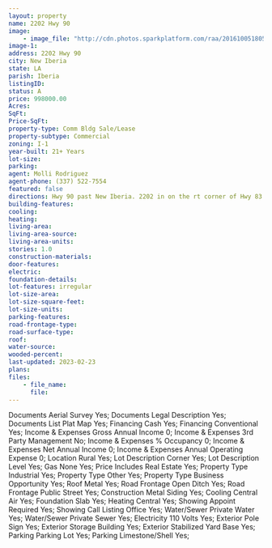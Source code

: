 ```yaml
---
layout: property
name: 2202 Hwy 90  
image:
    - image_file: "http://cdn.photos.sparkplatform.com/raa/20161005180538888281000000.jpg"
image-1:
address: 2202 Hwy 90 
city: New Iberia
state: LA
parish: Iberia
listingID: 
status: A
price: 998000.00
Acres: 
SqFt: 
Price-SqFt: 
property-type: Comm Bldg Sale/Lease
property-subtype: Commercial
zoning: I-1
year-built: 21+ Years
lot-size: 
parking: 
agent: Molli Rodriguez
agent-phone: (337) 522-7554
featured: false
directions: Hwy 90 past New Iberia. 2202 in on the rt corner of Hwy 83 and Hwy 90.
building-features: 
cooling: 
heating: 
living-area: 
living-area-source: 
living-area-units: 
stories: 1.0
construction-materials: 
door-features: 
electric: 
foundation-details: 
lot-features: irregular
lot-size-area: 
lot-size-square-feet: 
lot-size-units: 
parking-features: 
road-frontage-type: 
road-surface-type: 
roof: 
water-source: 
wooded-percent: 
last-updated: 2023-02-23
plans: 
files:
    - file_name:
      file:
---
```

Documents	Aerial Survey	Yes;
Documents	Legal Description	Yes;
Documents List	Plat Map	Yes;
Financing	Cash	Yes;
Financing	Conventional	Yes;
Income & Expenses	Gross Annual Income	0;
Income & Expenses	3rd Party Management	No;
Income & Expenses	% Occupancy	0;
Income & Expenses	Net Annual Income	0;
Income & Expenses	Annual Operating Expense	0;
Location	Rural	Yes;
Lot Description	Corner	Yes;
Lot Description	Level	Yes;
Gas	None	Yes;
Price Includes	Real Estate	Yes;
Property Type	Industrial	Yes;
Property Type	Other	Yes;
Property Type	Business Opportunity	Yes;
Roof	Metal	Yes;
Road Frontage	Open Ditch	Yes;
Road Frontage	Public Street	Yes;
Construction	Metal Siding	Yes;
Cooling	Central Air	Yes;
Foundation	Slab	Yes;
Heating	Central	Yes;
Showing	Appoint Required	Yes;
Showing	Call Listing Office	Yes;
Water/Sewer	Private Water	Yes;
Water/Sewer	Private Sewer	Yes;
Electricity	110 Volts	Yes;
Exterior	Pole Sign	Yes;
Exterior	Storage Building	Yes;
Exterior	Stabilized Yard Base	Yes;
Parking	Parking Lot	Yes;
Parking	Limestone/Shell	Yes;

